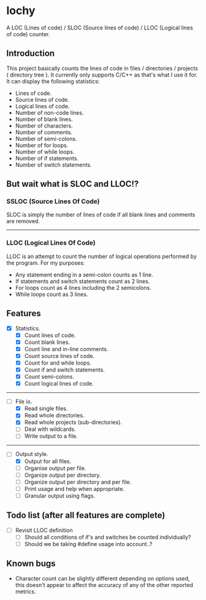 # lochy
A LOC (Lines of code) / SLOC (Source lines of code) / LLOC (Logical lines of code) counter.

## Introduction
This project basically counts the lines of code in files / directories / projects ( directory tree ). It currently only supports C/C++ as that's what I use it for.
It can display the following statistics:
- Lines of code.
- Source lines of code.
- Logical lines of code.
- Number of non-code lines.
- Number of blank lines.
- Number of characters.
- Number of comments.
- Number of semi-colons.
- Number of for loops.
- Number of while loops.
- Number of if statements.
- Number of switch statements.

## But wait what is SLOC and LLOC!?
### SSLOC (Source Lines Of Code)
SLOC is simply the number of lines of code if all blank lines and comments are removed.

---
### LLOC (Logical Lines Of Code)
LLOC is an attempt to count the number of logical operations performed by the program.
For my purposes:
- Any statement ending in a semi-colon counts as 1 line.
- If statements and switch statements count as 2 lines.
- For loops count as 4 lines including the 2 semicolons.
- While loops count as 3 lines.

## Features
- [x] Statistics.
  - [x] Count lines of code.
  - [x] Count blank lines.
  - [x] Count line and in-line comments.
  - [x] Count source lines of code.
  - [x] Count for and while loops.
  - [x] Count if and switch statements.
  - [x] Count semi-colons.
  - [x] Count logical lines of code.
---
- [ ] File io.
  - [x] Read single files.
  - [x] Read whole directories.
  - [x] Read whole projects (sub-directories).
  - [ ] Deal with wildcards.
  - [ ] Write output to a file.
---
- [ ] Output style.
  - [x] Output for all files.
  - [ ] Organise output per file.
  - [ ] Organize output per directory.
  - [ ] Organize output per directory and per file.
  - [ ] Print usage and help when appropriate.
  - [ ] Granular output using flags.

## Todo list (after all features are complete)
- [ ] Revisit LLOC definition
  - [ ] Should all conditions of if's and switches be counted individually?
  - [ ] Should we be taking #define usage into account..?

## Known bugs
- Character count can be slightly different depending on options used, this doesn't appear to affect the accuracy of any of the other reported metrics.